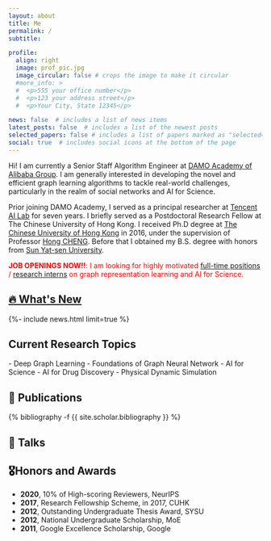 ```yaml
---
layout: about
title: Me
permalink: /
subtitle: 

profile:
  align: right
  image: prof_pic.jpg
  image_circular: false # crops the image to make it circular
  #more_info: >
  #  <p>555 your office number</p>
  #  <p>123 your address street</p>
  #  <p>Your City, State 12345</p>

news: false  # includes a list of news items
latest_posts: false  # includes a list of the newest posts
selected_papers: false # includes a list of papers marked as "selected={true}"
social: true  # includes social icons at the bottom of the page
---
```

Hi! I am currently a Senior Staff Algorithm Engineer at [DAMO Academy of Alibaba Group](https://damo.alibaba.com/). I am generally interested in developing the novel and efficient graph learning algorithms to tackle real-world challenges, particularly in the realm of social networks and AI for Science.

Prior joining DAMO Academy, I served as a principal researcher at [Tencent AI Lab](https://ai.tencent.com/) for seven years. I briefly served as a Postdoctoral Research Fellow at The Chinese University of Hong Kong. I received Ph.D degree at [The Chinese University of Hong Kong](https://www.cuhk.edu.hk/) in 2016, under the supervision of Professor [Hong CHENG](https://www1.se.cuhk.edu.hk/~hcheng/). Before that I obtained my B.S. degree with honors from [Sun Yat-sen University](https://www.sysu.edu.cn/).


<font color='red'>  <strong>JOB OPENINGS NOW!!</strong>: I am looking for highly motivated [full-time positions](https://talent-holding.alibaba.com/campus/position-detail?lang=zh&positionId=2041201) / [research interns](https://talent-holding.alibaba.com/campus/position-detail?lang=zh&positionId=2036809) on graph representation learning and AI for Science. </font>


<h2 class="publications"><a href="{{ '/news/' | relative_url }}" style="color: inherit;">🔥 What's New </a></h2>
<div class="news">
{%- include news.html limit=true %}
</div>

<h2 class="publications">Current Research Topics</h2>
- Deep Graph Learning
   - Foundations of Graph Neural Network
- AI for Science
   - AI for Drug Discovery
   - Physical Dynamic Simulation



## 📝 Publications
<div class="publications">
{% bibliography -f {{ site.scholar.bibliography }} %}
</div>


<!-- ## 💬 Talks -->
<h2 id="talks" class="publications">💬 Talks</h2>

<h2 id="honors-and-awards" class="publications">🎖Honors and Awards</h2>

 - **2020**, 10% of High-scoring Reviewers, NeurIPS
 - **2017**, Research Fellowship Scheme, in 2017, CUHK
 - **2012**, Outstanding Undergraduate Thesis Award, SYSU
 - **2012**, National Undergraduate Scholarship, MoE
 - **2011**, Google Excellence Scholarship, Google
